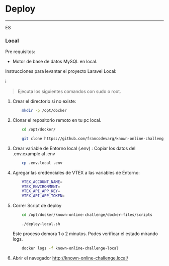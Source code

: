# Deploy
---
ES

### Local
Pre requisitos:
- Motor de base de datos MySQL en local.


Instrucciones para levantar el proyecto Laravel Local:

:information_source:
> Ejecuta los siguientes comandos con sudo o root. 

1) Crear el directorio si no existe:
    ```bash
        mkdir -p /opt/docker
    ```

2) Clonar el repositorio remoto en tu pc local.
    ```bash
        cd /opt/docker/
    ```
    ```bash
        git clone https://github.com/francodevarg/known-online-challenge/tree/master /opt/docker/known-online-challenge
    ```
3) Crear variable de Entorno local (.env) : Copiar los datos del .env.example al .env

    ```bash
        cp .env.local .env 
    ```
4) Agregar las credenciales de VTEX a las variables de Entorno:
    
    ```bash
        VTEX_ACCOUNT_NAME=
        VTEX_ENVIRONMENT=
        VTEX_API_APP_KEY=
        VTEX_API_APP_TOKEN=
    ```

6) Correr Script de deploy
    ```bash
        cd /opt/docker/known-online-challenge/docker-files/scripts
    ```

    ```bash
        ./deploy-local.sh
    ```
   Este proceso demora 1 o 2 minutos. Podes verificar el estado mirando logs.

    ```bash
        docker logs -f known-online-challenge-local
    ```
7) Abrir el navegador http://known-online-challenge.local/